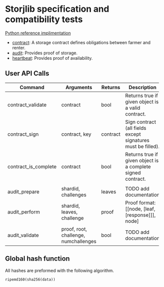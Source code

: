 # Storjlib specification and compatibility tests

[Python reference implimentation](https://github.com/storj/storjlib)

 * [contract](contract): A storage contract defines obligations between farmer and renter.
 * [audit](audit): Provides proof of storage.
 * [heartbeat](heartbeat): Provides proof of availability. 

## User API Calls

| Command                | Arguments                                | Returns       | Description                                                   |
|------------------------|------------------------------------------|---------------|---------------------------------------------------------------|
| contract_validate      | contract                                 | bool          | Returns true if given object is a valid contract.             |
| contract_sign          | contract, key                            | contract      | Sign contract (all fields except signatures must be filled).  |
| contract_is_complete   | contract                                 | bool          | Returns true if given object is a complete signed contract.   |
|                        |                                          |               |                                                               |
| audit_prepare          | shardid, challenges                      | leaves        | TODO add documentation                                        |
| audit_perform          | shardid, leaves, challenge               | proof         | Proof format: [[node, [leaf, [response]]], node]              |
| audit_validate         | proof, root, challenge, numchallenges    | bool          | TODO add documentation                                        |


## Global hash function

All hashes are preformed with the following algorithm.

    ripemd160(sha256(data))

